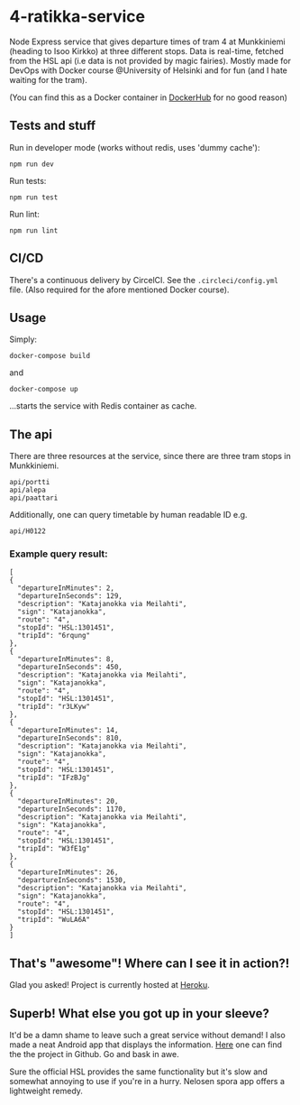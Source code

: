 # 4-ratikka-service
Node Express service that gives departure times of tram 4 at Munkkiniemi (heading to Isoo Kirkko) at three different stops. Data is real-time, fetched from the HSL api (i.e data is not provided by magic fairies). Mostly made for DevOps with Docker course @University of Helsinki and for fun (and I hate waiting for the tram).

(You can find this as a Docker container in [DockerHub](https://hub.docker.com/r/pimpbot9000/4-tram-service) for no good reason)

## Tests and stuff

Run in developer mode (works without redis, uses 'dummy cache'):
```
npm run dev
```

Run tests:
```
npm run test
```

Run lint:
```
npm run lint
```

## CI/CD

There's a continuous delivery by CircelCI. See the ```.circleci/config.yml``` file. (Also required for the afore mentioned Docker course).

## Usage

Simply:
```
docker-compose build
```
and
```
docker-compose up
```
...starts the service with Redis container as cache.

## The api
There are three resources at the service, since there are three tram stops in Munkkiniemi.
```
api/portti
api/alepa
api/paattari
```
Additionally, one can query timetable by human readable ID e.g.
```
api/H0122
```
### Example query result:
```
[
{
  "departureInMinutes": 2,
  "departureInSeconds": 129,
  "description": "Katajanokka via Meilahti",
  "sign": "Katajanokka",
  "route": "4",
  "stopId": "HSL:1301451",
  "tripId": "6rqung"
},
{
  "departureInMinutes": 8,
  "departureInSeconds": 450,
  "description": "Katajanokka via Meilahti",
  "sign": "Katajanokka",
  "route": "4",
  "stopId": "HSL:1301451",
  "tripId": "r3LKyw"
},
{
  "departureInMinutes": 14,
  "departureInSeconds": 810,
  "description": "Katajanokka via Meilahti",
  "sign": "Katajanokka",
  "route": "4",
  "stopId": "HSL:1301451",
  "tripId": "IFzBJg"
},
{
  "departureInMinutes": 20,
  "departureInSeconds": 1170,
  "description": "Katajanokka via Meilahti",
  "sign": "Katajanokka",
  "route": "4",
  "stopId": "HSL:1301451",
  "tripId": "W3fE1g"
},
{
  "departureInMinutes": 26,
  "departureInSeconds": 1530,
  "description": "Katajanokka via Meilahti",
  "sign": "Katajanokka",
  "route": "4",
  "stopId": "HSL:1301451",
  "tripId": "WuLA6A"
}
]
```
## That's "awesome"! Where can I see it in action?!

Glad you asked! Project is currently hosted at [Heroku](https://tram-4-service.herokuapp.com/api/alepa). 

## Superb! What else you got up in your sleeve?

It'd be a damn shame to leave such a great service without demand! I also made a neat Android app that displays the information. [Here](https://github.com/pimpbot9000/tram4app) one can find the the project in Github. Go and bask in awe.

Sure the official HSL provides the same functionality but it's slow and somewhat annoying to use if you're in a hurry. Nelosen spora app offers a lightweight remedy.
